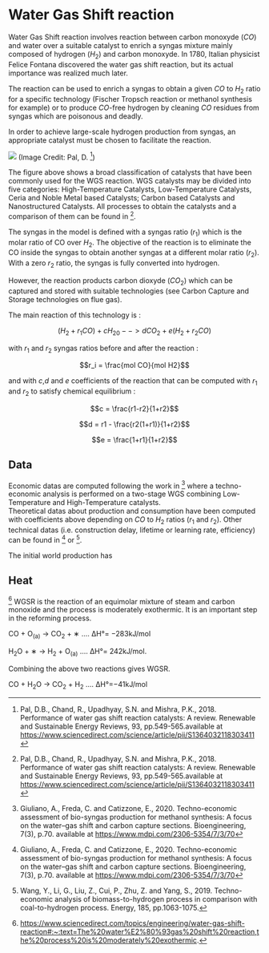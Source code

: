 # Water Gas Shift reaction

Water Gas Shift reaction involves reaction between carbon monoxyde ($CO$) and water over a suitable catalyst to enrich a syngas mixture mainly composed of hydrogen ($H_2$) and carbon monoxyde. In 1780, Italian physicist Felice Fontana discovered the water gas shift reaction, but its actual importance was realized much later.

The reaction can be used to enrich a syngas to obtain a given $CO$ to $H_2$ ratio for a specific technology (Fischer Tropsch reaction or methanol synthesis for example) or to produce $CO$-free hydrogen by cleaning $CO$ residues from syngas which are poisonous and deadly.

In order to achieve large-scale hydrogen production from syngas, an appropriate catalyst must be chosen to facilitate the reaction. 


![](WGS_catalysts.PNG) 
(Image Credit: Pal, D. [^1])

The figure above shows a broad classification of catalysts that have been commonly used for the WGS reaction. WGS catalysts may be divided into five categories: High-Temperature Catalysts, Low-Temperature Catalysts, Ceria and Noble Metal based Catalysts; Carbon based Catalysts and Nanostructured Catalysts. All processes to obtain the catalysts and a comparison of them can be found in [^1]. 

The syngas in the model is defined with a syngas ratio ($r_1$) which is the molar ratio of CO over $H_2$. The objective of the reaction is to eliminate the CO inside the syngas to obtain another syngas at a different molar ratio ($r_2$). With a zero $r_2$ ratio, the syngas is fully converted into hydrogen. 

However, the reaction products carbon dioxyde ($CO_2$) which can be captured and stored with suitable technologies (see Carbon Capture and Storage technologies on flue gas). 

The main reaction of this technology is : 
 

$$(H_2 +r_1 CO) + cH_20 --> dCO_2 + e(H_2 +r_2CO)$$

with $r_1$ and $r_2$ syngas ratios before and after the reaction :

$$r_i = \frac{mol CO}{mol H2}$$

and with $c$,$d$ and $e$ coefficients of the reaction that can be computed with $r_1$ and $r_2$ to satisfy chemical equilibrium : 

$$c = \frac{r1-r2}{1+r2}$$

$$d = r1 - \frac{r2(1+r1)}{1+r2}$$

$$e = \frac{1+r1}{1+r2}$$


## Data 

Economic datas are computed following the work in [^2] where a techno-economic analysis is performed on a two-stage WGS combining Low-Temperature and High-Temperature catalysts.  
Theoretical datas about production and consumption have been computed with coefficients above depending on $CO$ to $H_2$ ratios ($r_1$ and $r_2$). Other technical datas (i.e. construction delay, lifetime or learning rate, efficiency) can be found in [^2] or [^3]. 

The initial world production has

## Heat
[^4] WGSR is the reaction of an equimolar mixture of steam and carbon monoxide and the process is moderately exothermic. 
It is an important step in the reforming process.

CO + O<sub>(a)</sub> → CO<sub>2</sub> + ∗  ....   ΔH°= −283kJ/mol

H<sub>2</sub>O + ∗ → H<sub>2</sub> + O<sub>(a)</sub> .... ΔH°= 242kJ/mol.

Combining the above two reactions gives WGSR.

CO + H<sub>2</sub>O → CO<sub>2</sub> + H<sub>2</sub>  .... ΔH°=−41kJ/mol


[^1]: Pal, D.B., Chand, R., Upadhyay, S.N. and Mishra, P.K., 2018. Performance of water gas shift reaction catalysts: A review. Renewable and Sustainable Energy Reviews, 93, pp.549-565.available at https://www.sciencedirect.com/science/article/pii/S1364032118303411

[^2]: Giuliano, A., Freda, C. and Catizzone, E., 2020. Techno-economic assessment of bio-syngas production for methanol synthesis: A focus on the water–gas shift and carbon capture sections. Bioengineering, 7(3), p.70. available at https://www.mdpi.com/2306-5354/7/3/70
[^3]: Wang, Y., Li, G., Liu, Z., Cui, P., Zhu, Z. and Yang, S., 2019. Techno-economic analysis of biomass-to-hydrogen process in comparison with coal-to-hydrogen process. Energy, 185, pp.1063-1075.
[^4]: https://www.sciencedirect.com/topics/engineering/water-gas-shift-reaction#:~:text=The%20water%E2%80%93gas%20shift%20reaction,the%20process%20is%20moderately%20exothermic.
